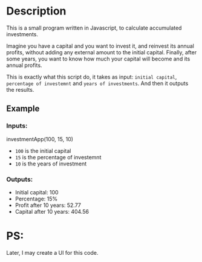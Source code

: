 # Description

This is a small program written in Javascript, to calculate accumulated investments.

Imagine you have a capital and you want to invest it, and reinvest its annual profits, without adding any external amount to the initial capital. Finally, after some years, you want to know how much your capital will become and its annual profits.

This is exactly what this script do, it takes as input: `initial capital`, `percentage of investemnt` and `years of investments`. And then it outputs the results.


## Example 

### Inputs: 
investmentApp(100, 15, 10)
- `100` is the initial capital
- `15` is the percentage of investemnt
- `10` is the years of investment

### Outputs:
- Initial capital: 100
- Percentage: 15%
- Profit after 10 years: 52.77
- Capital after 10 years: 404.56


# PS:
Later, I may create a UI for this code.
